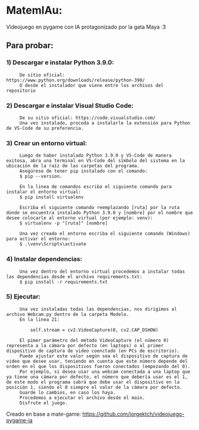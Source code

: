 # MatemIAu:
Videojuego en pygame con IA protagonizado por la gata Maya :3 

## Para probar:
  ### 1) Descargar e instalar Python 3.9.0:
         De sitio oficial: https://www.python.org/downloads/release/python-390/
         O desde el instalador que viene entre los archivos del repositorio
  
  ### 2) Descargar e instalar Visual Studio Code:
         De su sitio oficial: https://code.visualstudio.com/
         Una vez instalado, proceda a instalarle la extensión para Python de VS-Code de su preferencia.
         
  ### 3) Crear un entorno virtual:
         Luego de haber instalado Python 3.9.0 y VS-Code de manera exitosa, abra una terminal en VS-Code del símbolo del sistema en la ubicación de la raíz de las carpetas del programa.
         Asegúrese de tener pip instalado con el comando: 
         $ pip --version. 
         
         En la linea de comandos escriba el siguiente comando para instalar el entorno virtual: 
         $ pip install virtualenv 
         
         Escriba el siguiente comando reemplazando [ruta] por la ruta donde se encuentra instalado Python 3.9.0 y [nombre] por el nombre que desee colocarle al entorno virtual (por ejemplo: venv):
         $ virtualenv -p "[ruta]" [nombre]
  
         Una vez creado el entorno escriba el siguiente comando (Windows) para activar el entorno:
         $ .\venv\Scripts\activate
  
  ### 4) Instalar dependencias:
         Una vez dentro del entorno virtual procedemos a instalar todas las dependencias desde el archivo requirements.txt:
         $ pip install -r requirements.txt
  
  ### 5) Ejecutar:
         Una vez instaladas todas las dependencias, nos dirigimos al archivo Webcam.py dentro de la carpeta Modelo.
         En la linea 21:
         
             self.stream = cv2.VideoCapture(0, cv2.CAP_DSHOW)
             
         El pimer parámetro del método VideoCapture (el número 0) representa a la cámara por defecto (en laptops) o al primer dispositivo de captura de video coenctado (en PCs de escritorio). 
         Puede ajustar este valor según sea el dispositivo de captura de video que desee usar, teniendo en cuenta que este número depende del orden en el que los dispositivos fueron conectados (empezando del 0). 
         Por ejemplo, si desea usar una webcam conectada a una laptop que ya tiene una cámara por defecto, el número que debería usar es el 1, de este modo el programa sabrá que debe usar el dispositivo en la posición 1, siendo el 0 siempre el valor de la cámara por defecto.
         Guarde lo cambios, en caso los haya.
         Procedemos a ejecutar el archivo desde el main.
         Disfrute el juego.
         
Creado en base a mate-game: https://github.com/jorgektch/videojuego-pygame-ia
